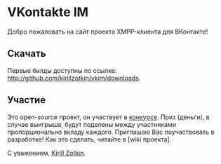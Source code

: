 ﻿VKontakte IM
============

Добро пожаловать на сайт проекта XMPP-клиента для ВКонтакте!


Скачать
---

Первые билды доступны по ссылке: <http://github.com/kirillzotkin/vkim/downloads>.


Участие
---

Это open-source проект, он участвует в [конкурсе][contest].
Приз (деньги), в случае выигрыша, будут поделены между участниками пропорционально вкладу каждого.
Приглашаю Вас поучаствовать в разработке! Как это сделать, читайте в [wiki проекта].


С уважением, [Kirill Zotkin][a].


[contest]: http://vkontakte.ru/pages.php?id=27987544
[wiki]: http://wiki.github.com/kirillzotkin/vkim/participation
[a]: http://vkontakte.ru/id3318920
